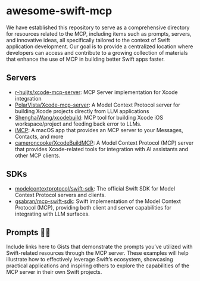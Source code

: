 # awesome-swift-mcp

We have established this repository to serve as a comprehensive directory for resources related to the MCP, including items such as prompts, servers, and innovative ideas, all specifically tailored to the context of Swift application development. Our goal is to provide a centralized location where developers can access and contribute to a growing collection of materials that enhance the use of MCP in building better Swift apps faster.

## Servers

- [r-huijts/xcode-mcp-server](https://github.com/r-huijts/xcode-mcp-server): MCP Server implementation for Xcode integration
- [PolarVista/Xcode-mcp-server](https://github.com/PolarVista/Xcode-mcp-server): A Model Context Protocol server for building Xcode projects directly from LLM applications
- [ShenghaiWang/xcodebuild](https://github.com/ShenghaiWang/xcodebuild): MCP tool for building Xcode iOS workspace/project and feeding back error to LLMs. 
- [iMCP](https://github.com/loopwork-ai/iMCP): A macOS app that provides an MCP server to your Messages, Contacts, and more
- [cameroncooke/XcodeBuildMCP](https://github.com/cameroncooke/XcodeBuildMCP): A Model Context Protocol (MCP) server that provides Xcode-related tools for integration with AI assistants and other MCP clients. 

  
## SDKs
- [modelcontextprotocol/swift-sdk](https://github.com/modelcontextprotocol/swift-sdk): The official Swift SDK for Model Context Protocol servers and clients.
- [gsabran/mcp-swift-sdk](https://github.com/gsabran/mcp-swift-sdk): Swift implementation of the Model Context Protocol (MCP), providing both client and server capabilities for integrating with LLM surfaces.

## Prompts 👩‍🔬

Include links here to Gists that demonstrate the prompts you’ve utilized with Swift-related resources through the MCP server. These examples will help illustrate how to effectively leverage Swift’s ecosystem, showcasing practical applications and inspiring others to explore the capabilities of the MCP server in their own Swift projects.
